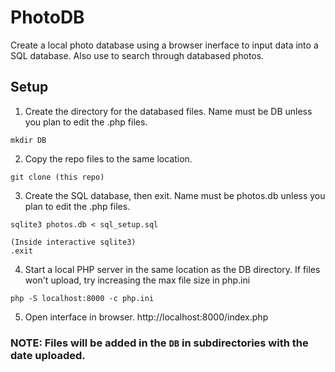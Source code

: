 # PhotoDB
Create a local photo database using a browser inerface to input data into a SQL database. Also use to search through databased photos. 


## Setup
1. Create the directory for the databased files. Name must be DB unless you plan to edit the .php files. 
```
mkdir DB
```
2. Copy the repo files to the same location.
```
git clone (this repo)
```
3. Create the SQL database, then exit. Name must be photos.db unless you plan to edit the .php files. 
```
sqlite3 photos.db < sql_setup.sql

(Inside interactive sqlite3)
.exit
```
4. Start a local PHP server in the same location as the DB directory. If files won't upload, try increasing the max file size in php.ini
```
php -S localhost:8000 -c php.ini
```
5. Open interface in browser.
http://localhost:8000/index.php

### NOTE: Files will be added in the `DB` in subdirectories with the date uploaded. 
